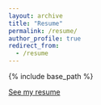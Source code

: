 ```yaml
---
layout: archive
title: "Resume"
permalink: /resume/
author_profile: true
redirect_from:
  - /resume
---
```


{% include base_path %}


[See my resume](http://jingyuanhe1222.github.io/files/Jingyuan_He_Resume_230825.pdf)
